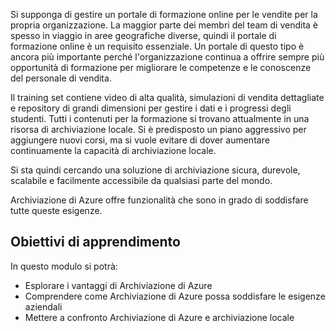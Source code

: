 Si supponga di gestire un portale di formazione online per le vendite per la propria organizzazione. La maggior parte dei membri del team di vendita è spesso in viaggio in aree geografiche diverse, quindi il portale di formazione online è un requisito essenziale. Un portale di questo tipo è ancora più importante perché l'organizzazione continua a offrire sempre più opportunità di formazione per migliorare le competenze e le conoscenze del personale di vendita.

Il training set contiene video di alta qualità, simulazioni di vendita dettagliate e repository di grandi dimensioni per gestire i dati e i progressi degli studenti. Tutti i contenuti per la formazione si trovano attualmente in una risorsa di archiviazione locale. Si è predisposto un piano aggressivo per aggiungere nuovi corsi, ma si vuole evitare di dover aumentare continuamente la capacità di archiviazione locale.

Si sta quindi cercando una soluzione di archiviazione sicura, durevole, scalabile e facilmente accessibile da qualsiasi parte del mondo.

Archiviazione di Azure offre funzionalità che sono in grado di soddisfare tutte queste esigenze.

## <a name="learning-objectives"></a>Obiettivi di apprendimento

In questo modulo si potrà:

- Esplorare i vantaggi di Archiviazione di Azure
- Comprendere come Archiviazione di Azure possa soddisfare le esigenze aziendali
- Mettere a confronto Archiviazione di Azure e archiviazione locale
